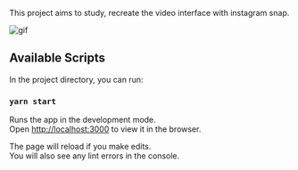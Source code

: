 This project aims to study, recreate the video interface with instagram snap.

![gif](https://user-images.githubusercontent.com/26586585/90582819-16682980-e1a5-11ea-96b9-85d211942238.gif)

## Available Scripts

In the project directory, you can run:

### `yarn start`

Runs the app in the development mode.<br />
Open [http://localhost:3000](http://localhost:3000) to view it in the browser.

The page will reload if you make edits.<br />
You will also see any lint errors in the console.

